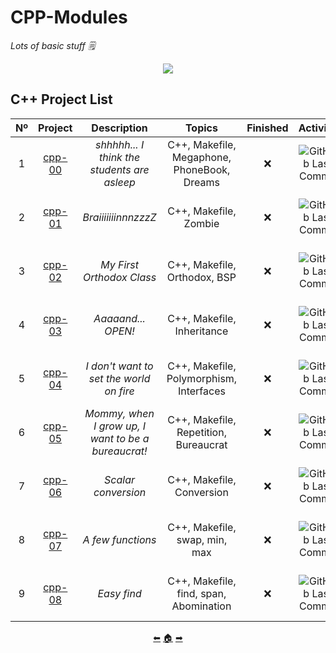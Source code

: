 # CPP-Modules

*Lots of basic stuff 🗒*

<p align="center">
  <img src=https://user-images.githubusercontent.com/40824677/149224059-8a1fc9f2-31bc-4335-93b3-6017bf794668.png />
</p>

## C++ Project List

|  Nº  | Project | Description | Topics | Finished | Activity | Status |
| :--: | :-----: | :---------: | :----: | :------: | :------: | :----: |
| 1 | [cpp-00](https://github.com/madebypixel02/CPP-Module-00) | *shhhhh... I think the students are asleep* | C++, Makefile, Megaphone, PhoneBook, Dreams | ❌ | ![GitHub Last Commit](https://img.shields.io/github/last-commit/madebypixel02/CPP-Module-00/master) | [![aperez-b's 42Project Score](https://badge42.herokuapp.com/api/project/aperez-b/CPP-Module-00)](https://github.com/JaeSeoKim/badge42) |
| 2 | [cpp-01](https://github.com/madebypixel02/CPP-Module-01) | *BraiiiiiiinnnzzzZ* | C++, Makefile, Zombie | ❌ | ![GitHub Last Commit](https://img.shields.io/github/last-commit/madebypixel02/CPP-Module-01/master) | [![aperez-b's 42Project Score](https://badge42.herokuapp.com/api/project/aperez-b/CPP-Module-01)](https://github.com/JaeSeoKim/badge42) |
| 3 | [cpp-02](https://github.com/madebypixel02/CPP-Module-02) | *My First Orthodox Class* | C++, Makefile, Orthodox, BSP | ❌ | ![GitHub Last Commit](https://img.shields.io/github/last-commit/madebypixel02/CPP-Module-02/master) | [![aperez-b's 42Project Score](https://badge42.herokuapp.com/api/project/aperez-b/CPP-Module-02)](https://github.com/JaeSeoKim/badge42) |
| 4 | [cpp-03](https://github.com/madebypixel02/CPP-Module-03) | *Aaaaand... OPEN!* | C++, Makefile, Inheritance | ❌ | ![GitHub Last Commit](https://img.shields.io/github/last-commit/madebypixel02/CPP-Module-03/master) | [![aperez-b's 42Project Score](https://badge42.herokuapp.com/api/project/aperez-b/CPP-Module-03)](https://github.com/JaeSeoKim/badge42) |
| 5 | [cpp-04](https://github.com/madebypixel02/CPP-Module-04) | *I don't want to set the world on fire* | C++, Makefile, Polymorphism, Interfaces | ❌ | ![GitHub Last Commit](https://img.shields.io/github/last-commit/madebypixel02/CPP-Module-04/master) | [![aperez-b's 42Project Score](https://badge42.herokuapp.com/api/project/aperez-b/CPP-Module-04)](https://github.com/JaeSeoKim/badge42) |
| 6 | [cpp-05](https://github.com/madebypixel02/CPP-Module-05) | *Mommy, when I grow up, I want to be a bureaucrat!* | C++, Makefile, Repetition, Bureaucrat | ❌ | ![GitHub Last Commit](https://img.shields.io/github/last-commit/madebypixel02/CPP-Module-05/master) | [![aperez-b's 42Project Score](https://badge42.herokuapp.com/api/project/aperez-b/CPP-Module-05)](https://github.com/JaeSeoKim/badge42) |
| 7 | [cpp-06](https://github.com/madebypixel02/CPP-Module-06) | *Scalar conversion* | C++, Makefile, Conversion | ❌ | ![GitHub Last Commit](https://img.shields.io/github/last-commit/madebypixel02/CPP-Module-06/master) | [![aperez-b's 42Project Score](https://badge42.herokuapp.com/api/project/aperez-b/CPP-Module-06)](https://github.com/JaeSeoKim/badge42) |
| 8 | [cpp-07](https://github.com/madebypixel02/CPP-Module-07) | *A few functions* | C++, Makefile, swap, min, max | ❌ | ![GitHub Last Commit](https://img.shields.io/github/last-commit/madebypixel02/CPP-Module-07/master) | [![aperez-b's 42Project Score](https://badge42.herokuapp.com/api/project/aperez-b/CPP-Module-07)](https://github.com/JaeSeoKim/badge42) |
| 9 | [cpp-08](https://github.com/madebypixel02/CPP-Module-08) | *Easy find* | C++, Makefile, find, span, Abomination | ❌ | ![GitHub Last Commit](https://img.shields.io/github/last-commit/madebypixel02/CPP-Module-08/master) | [![aperez-b's 42Project Score](https://badge42.herokuapp.com/api/project/aperez-b/CPP-Module-08)](https://github.com/JaeSeoKim/badge42) |

<p align="center">
  <a href="https://github.com/madebypixel02/cub3d">&#11013;</a>
  <a href="https://github.com/madebypixel02/42-Madrid-Cursus">&#127968;</a>
  <a href="https://github.com/madebypixel02/NetPractice">&#10145;</a>
</p>
